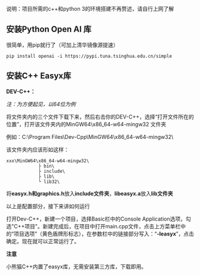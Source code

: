 说明：项目所需的c++和python 3的环境搭建不再赘述，请自行上网了解

## 安装Python Open AI 库

很简单，用pip就行了（可加上清华镜像源提速）

	pip install openai -i https://pypi.tuna.tsinghua.edu.cn/simple

## 安装C++ Easyx库

**DEV-C++：**

*注：为方便起见，以64位为例*

将文件夹内的三个文件下载下来，然后右击你的DEV-C++，选择“打开文件所在的位置”，打开该文件夹内的MinGW64\x86_64-w64-mingw32 文件夹

例如：C:\Program Files\Dev-Cpp\MinGW64\x86_64-w64-mingw32\

该文件夹内应该形如这样：
	
	xxx\MinGW64\x86_64-w64-mingw32\
				├ bin\
				├ include\
				├ lib\
				└ lib32\
	
将**easyx.h和graphics.h**放入**include文件夹**，**libeasyx.a**放入**lib文件夹**

以上是配置部分，接下来讲如何运行

打开Dev-C++，新建一个项目，选择Basic栏中的Console Application选项，勾选"C++项目"。新建完成后，在项目中打开main.cpp文件，点击上方菜单栏中的“项目选项”（黄色盾牌形标志），在参数栏中的链接部分写入：“**-leasyx**”，点击确定。现在就可以正常运行了。

**注意**

小熊猫C++内置了easyx库，无需安装第三方库，下载即用。

